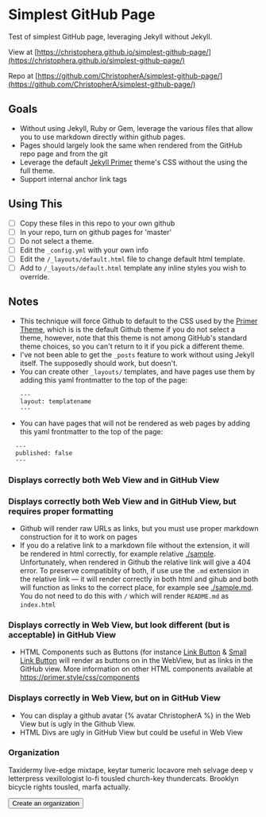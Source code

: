 # Simplest GitHub Page

Test of simplest GitHub page, leveraging Jekyll without Jekyll.

View at [https://christophera.github.io/simplest-github-page/](https://christophera.github.io/simplest-github-page/)

Repo at [https://github.com/ChristopherA/simplest-github-page/](https://github.com/ChristopherA/simplest-github-page/)

## Goals

* Without using Jekyll, Ruby or Gem, leverage the various files that allow you to use markdown directly within github pages.
* Pages should largely look the same when rendered from the GitHub repo page and from the git
* Leverage the default [Jekyll Primer](https://github.com/pages-themes/primer) theme's CSS without the using the full theme.
* Support internal anchor link tags

## Using This
* [ ]  Copy these files in this repo to your own github
* [ ]  In your repo, turn on github pages for 'master'
* [ ]  Do not select a theme.
* [ ]  Edit the `_config.yml` with your own info
* [ ]  Edit the `/_layouts/default.html` file to change default html template.
* [ ]  Add to `/_layouts/default.html` template any inline styles you wish to override.

## Notes
* This technique will force Github to default to the CSS used by the [Primer Theme](https://github.com/pages-themes/primer), which is is the default Github theme if you do not select a theme, however, note that this theme is not among GitHub's standard theme choices, so you can't return to it if you pick a different theme.
* I've not been able to get the `_posts` feature to work without using Jekyll itself. The supposedly should work, but doesn't.
* You can create other `_layouts/` templates, and have pages use them by adding this yaml frontmatter to the top of the page:
  ```
  ---
  layout: templatename
  ---
  ```
* You can have pages that will not be rendered as web pages by adding this yaml frontmatter to the top of the page:
```
  ---
  published: false
  ---
  ```

### Displays correctly both Web View and in GitHub View

### Displays correctly both Web View and in GitHub View, but requires proper formatting
* Github will render raw URLs as links, but you must use proper markdown construction for it to work on pages
* If you do a relative link to a markdown file without the extension, it will be rendered in html correctly, for example relative [./sample](./sample). Unfortunately, when rendered in Github the relative link will give a 404 error. To preserve compatiblity of both, if use use the `.md` extension in the relative link — it will render correctly in both html and gihub and both will function as links to the correct place, for example see [./sample.md](./sample.md). You do not need to do this with `/` which will render `README.md` as `index.html`

### Displays correctly in Web View, but look different (but is acceptable) in GitHub View
* HTML Components such as Buttons (for instance <a class="btn mr2" href="#url" role="button">Link Button</a> & <a class="btn btn-sm" href="#url" role="button">Small Link Button</a> will render as buttons on in the WebView, but as links in the GitHub view. More information on other HTML components available at https://primer.style/css/components

### Displays correctly in Web View, but on in GitHub View
* You can display a github avatar {% avatar ChristopherA %} in the Web View but is ugly in the Github View.
* HTML Divs are ugly in GitHub View but could be useful in Web View

<div class="col-6">
  <div class="Box box-shadow">
    <div class="Box-row">
      <h3 class="m-0">Organization</h3>
    </div>
    <div class="Box-row">
      <p class="mb-0 text-gray">
        Taxidermy live-edge mixtape, keytar tumeric locavore meh selvage deep v letterpress vexillologist lo-fi tousled
        church-key thundercats. Brooklyn bicycle rights tousled, marfa actually.
      </p>
    </div>
    <div class="Box-row">
      <button type="button" name="Create an organization" class="btn btn-primary btn-block">
        Create an organization
      </button>
    </div>
  </div>
</div>


